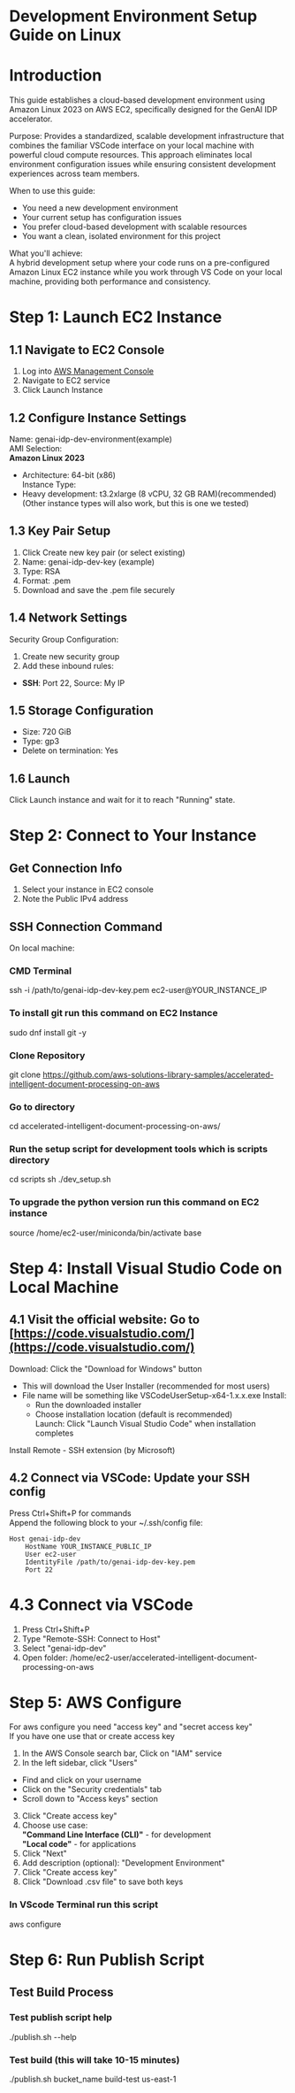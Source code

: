 # Development Environment Setup Guide on Linux  
# Introduction  
This guide establishes a cloud-based development environment using Amazon Linux 2023 on AWS EC2, specifically designed for the GenAI IDP accelerator.  

Purpose: Provides a standardized, scalable development infrastructure that combines the familiar VSCode interface on your local machine with powerful cloud compute resources. This approach eliminates local environment configuration issues while ensuring consistent development experiences across team members.  

When to use this guide:
- You need a new development environment  
- Your current setup has configuration issues  
- You prefer cloud-based development with scalable resources  
- You want a clean, isolated environment for this project  

What you'll achieve:  
A hybrid development setup where your code runs on a pre-configured Amazon Linux EC2 instance while you work through VS Code on your local machine, providing both performance and consistency.

# Step 1: Launch EC2 Instance

## 1.1 Navigate to EC2 Console
1. Log into [AWS Management Console](https://console.aws.amazon.com/)
2. Navigate to EC2 service
3. Click Launch Instance

## 1.2 Configure Instance Settings
Name: genai-idp-dev-environment(example)  
AMI Selection:  
**Amazon Linux 2023**  
- Architecture: 64-bit (x86)  
Instance Type:  
- Heavy development: t3.2xlarge (8 vCPU, 32 GB RAM)(recommended)  
(Other instance types will also work, but this is one we tested)  

## 1.3 Key Pair Setup
1. Click Create new key pair (or select existing)
2. Name: genai-idp-dev-key (example)
3. Type: RSA
4. Format: .pem
5. Download and save the .pem file securely

## 1.4 Network Settings
Security Group Configuration:
1. Create new security group  
2. Add these inbound rules:  
- **SSH**: Port 22, Source: My IP

## 1.5 Storage Configuration
- Size: 720 GiB    
- Type: gp3  
- Delete on termination: Yes

## 1.6 Launch
Click Launch instance and wait for it to reach "Running" state.

# Step 2: Connect to Your Instance

## Get Connection Info
1. Select your instance in EC2 console
2. Note the Public IPv4 address

## SSH Connection Command
On local machine:
### CMD Terminal
ssh -i /path/to/genai-idp-dev-key.pem ec2-user@YOUR_INSTANCE_IP
### To install git run this command on EC2 Instance  
sudo dnf install git -y

### Clone Repository
git clone https://github.com/aws-solutions-library-samples/accelerated-intelligent-document-processing-on-aws

### Go to directory  
 cd accelerated-intelligent-document-processing-on-aws/  

### Run the setup script for development tools which is scripts directory
cd  scripts
sh ./dev_setup.sh

### To upgrade the python version run this command on EC2 instance
source /home/ec2-user/miniconda/bin/activate base

# Step 4: Install Visual Studio Code on Local Machine
## 4.1 Visit the official website: Go to [https://code.visualstudio.com/](https://code.visualstudio.com/)
Download: Click the "Download for Windows" button 
- This will download the User Installer (recommended for most users) 
- File name will be something like VSCodeUserSetup-x64-1.x.x.exe 
Install:   
   - Run the downloaded installer  
   - Choose installation location (default is recommended)  
Launch: Click "Launch Visual Studio Code" when installation completes

Install Remote - SSH extension (by Microsoft)

## 4.2 Connect via VSCode: Update your SSH config
Press Ctrl+Shift+P for commands  
Append the following block to your ~/.ssh/config file:

```
Host genai-idp-dev
    HostName YOUR_INSTANCE_PUBLIC_IP
    User ec2-user
    IdentityFile /path/to/genai-idp-dev-key.pem
    Port 22
```

# 4.3 Connect via VSCode
1. Press Ctrl+Shift+P
2. Type "Remote-SSH: Connect to Host"
3. Select "genai-idp-dev"
4. Open folder: /home/ec2-user/accelerated-intelligent-document-processing-on-aws

# Step 5: AWS Configure
For aws configure you need "access key" and "secret access key"  
If you have one use that or create access key  
1. In the AWS Console search bar, Click on "IAM" service  
2. In the left sidebar, click "Users"  
- Find and click on your username  
- Click on the "Security credentials" tab   
- Scroll down to "Access keys" section  
3. Click "Create access key"  
4. Choose use case:  
**"Command Line Interface (CLI)"** - for development  
**"Local code"** - for applications 
5. Click "Next"  
6. Add description (optional): "Development Environment"  
7. Click "Create access key"  
8. Click "Download .csv file" to save both keys  

### In VScode Terminal run this script
aws configure

# Step 6: Run Publish Script 
## Test Build Process
### Test publish script help
./publish.sh --help

### Test build (this will take 10-15 minutes)
./publish.sh bucket_name build-test us-east-1